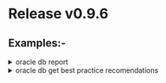 # Release v0.9.6
## Examples:-
<details><summary>oracle db report</summary>

* #### **Show** full report for the oracle database layer in **table** format
```bash:
dso db oracle report -I <db_ip> --svc <db_service_name> -U <db_username>
```
* #### **Show** full report for the oracle database layer in **json** format
```bash:
dso db oracle report -I <db_ip> --svc <db_service_name> -U <db_username> -o json
```
* #### **Generate** full report for the oracle database layer in **csv** format
```bash:
dso db oracle report -I <db_ip> --svc <db_service_name> -U <db_username> -o csv
```
</details>
<details><summary>oracle db get best practice recomendations</summary>

* #### **Show** best practice settings with recomendations for oracle database layer
```bash:
dso db oracle get -I <db_ip> --svc <db_service_name> -U <db_username>
```
* #### **Show** best practice settings with recomendations for oracle database layer in **JSON** format
```bash:
dso db oracle get -I <db_ip> --svc <db_service_name> -U <db_username> -o json
```
* #### **Generate** best practice settings with recomendations for oracle database layer in **csv** format
```bash:
dso db oracle get -I <db_ip> --svc <db_service_name> -U <db_username> -o csv
```
</details>